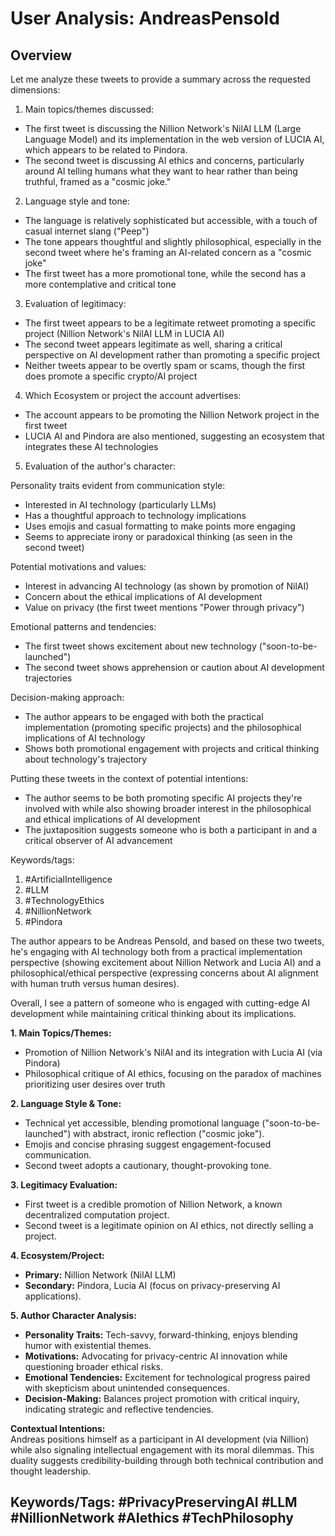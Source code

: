 # User Analysis: AndreasPensold

## Overview

<think>
Let me analyze these tweets to provide a summary across the requested dimensions:

1. Main topics/themes discussed:
- The first tweet is discussing the Nillion Network's NilAI LLM (Large Language Model) and its implementation in the web version of LUCIA AI, which appears to be related to Pindora.
- The second tweet is discussing AI ethics and concerns, particularly around AI telling humans what they want to hear rather than being truthful, framed as a "cosmic joke."

2. Language style and tone:
- The language is relatively sophisticated but accessible, with a touch of casual internet slang ("Peep")
- The tone appears thoughtful and slightly philosophical, especially in the second tweet where he's framing an AI-related concern as a "cosmic joke" 
- The first tweet has a more promotional tone, while the second has a more contemplative and critical tone

3. Evaluation of legitimacy:
- The first tweet appears to be a legitimate retweet promoting a specific project (Nillion Network's NilAI LLM in LUCIA AI)
- The second tweet appears legitimate as well, sharing a critical perspective on AI development rather than promoting a specific project
- Neither tweets appear to be overtly spam or scams, though the first does promote a specific crypto/AI project

4. Which Ecosystem or project the account advertises:
- The account appears to be promoting the Nillion Network project in the first tweet
- LUCIA AI and Pindora are also mentioned, suggesting an ecosystem that integrates these AI technologies

5. Evaluation of the author's character:

Personality traits evident from communication style:
- Interested in AI technology (particularly LLMs)
- Has a thoughtful approach to technology implications
- Uses emojis and casual formatting to make points more engaging
- Seems to appreciate irony or paradoxical thinking (as seen in the second tweet)

Potential motivations and values:
- Interest in advancing AI technology (as shown by promotion of NilAI)
- Concern about the ethical implications of AI development
- Value on privacy (the first tweet mentions "Power through privacy")

Emotional patterns and tendencies:
- The first tweet shows excitement about new technology ("soon-to-be-launched")
- The second tweet shows apprehension or caution about AI development trajectories

Decision-making approach:
- The author appears to be engaged with both the practical implementation (promoting specific projects) and the philosophical implications of AI technology
- Shows both promotional engagement with projects and critical thinking about technology's trajectory

Putting these tweets in the context of potential intentions:
- The author seems to be both promoting specific AI projects they're involved with while also showing broader interest in the philosophical and ethical implications of AI development
- The juxtaposition suggests someone who is both a participant in and a critical observer of AI advancement

Keywords/tags:
1. #ArtificialIntelligence
2. #LLM
3. #TechnologyEthics
4. #NillionNetwork
5. #Pindora

The author appears to be Andreas Pensold, and based on these two tweets, he's engaging with AI technology both from a practical implementation perspective (showing excitement about Nillion Network and Lucia AI) and a philosophical/ethical perspective (expressing concerns about AI alignment with human truth versus human desires).

Overall, I see a pattern of someone who is engaged with cutting-edge AI development while maintaining critical thinking about its implications.
</think>

**1. Main Topics/Themes:**  
- Promotion of Nillion Network's NilAI and its integration with Lucia AI (via Pindora)  
- Philosophical critique of AI ethics, focusing on the paradox of machines prioritizing user desires over truth  

**2. Language Style & Tone:**  
- Technical yet accessible, blending promotional language ("soon-to-be-launched") with abstract, ironic reflection ("cosmic joke").  
- Emojis and concise phrasing suggest engagement-focused communication.  
- Second tweet adopts a cautionary, thought-provoking tone.  

**3. Legitimacy Evaluation:**  
- First tweet is a credible promotion of Nillion Network, a known decentralized computation project.  
- Second tweet is a legitimate opinion on AI ethics, not directly selling a project.  

**4. Ecosystem/Project:**  
- **Primary:** Nillion Network (NilAI LLM)  
- **Secondary:** Pindora, Lucia AI (focus on privacy-preserving AI applications).  

**5. Author Character Analysis:**  
- **Personality Traits:** Tech-savvy, forward-thinking, enjoys blending humor with existential themes.  
- **Motivations:** Advocating for privacy-centric AI innovation while questioning broader ethical risks.  
- **Emotional Tendencies:** Excitement for technological progress paired with skepticism about unintended consequences.  
- **Decision-Making:** Balances project promotion with critical inquiry, indicating strategic and reflective tendencies.  

**Contextual Intentions:**  
Andreas positions himself as a participant in AI development (via Nillion) while also signaling intellectual engagement with its moral dilemmas. This duality suggests credibility-building through both technical contribution and thought leadership.  

**Keywords/Tags:** #PrivacyPreservingAI #LLM #NillionNetwork #AIethics #TechPhilosophy
---
